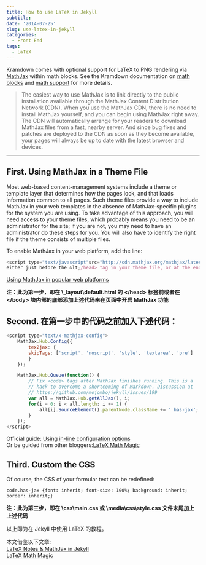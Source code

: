 ```yaml
---
title: How to use LaTeX in Jekyll
subtitle:
date: '2014-07-25'
slug: use-latex-in-jekyll
categories:
  - Front End
tags:
  - LaTeX
---
```


Kramdown comes with optional support for LaTeX to PNG rendering via [MathJax](http://www.mathjax.org/) within math blocks. See the Kramdown documentation on [math blocks](http://kramdown.gettalong.org/syntax.html#math-blocks) and [math support](http://kramdown.gettalong.org/converter/html.html#math-support) for more details.

>The easiest way to use MathJax is to link directly to the public installation  available through the MathJax Content Distribution Network (CDN). When you use the MathJax CDN, there is no need to install MathJax yourself, and you can begin using MathJax right away.  
>The CDN will automatically arrange for your readers to download MathJax files from a fast, nearby server. And since bug fixes and patches are deployed to the CDN as soon as they become available, your pages will always be up to date with the latest browser and devices.

----------

## First. Using MathJax in a Theme File  
Most web-based content-management systems include a theme or template layer that determines how the pages look, and that loads information common to all pages. Such theme files provide a way to include MathJax in your web templates in the absence of MathJax-specific plugins for the system you are using. To take advantage of this approach, you will need access to your theme files, which probably means you need to be an administrator for the site; if you are not, you may need to have an administrator do these steps for you. You will also have to identify the right file if the theme consists of multiple files.

To enable MathJax in your web platform, add the line:

```js
<script type="text/javascript"src="http://cdn.mathjax.org/mathjax/latest/MathJax.js?config=TeX-AMS-MML_HTMLorMML"></script>
either just before the &lt;/head> tag in your theme file, or at the end of the file if it contains no &lt;/head>.
```

[Using MathJax in popular web platforms](http://docs.mathjax.org/en/latest/platforms/index.html#using-mathjax-in-a-theme-file)

**注：此为第一步，即在 \\_layout\default.html 的 &lt;/head> 标签前或者在 &lt;/body> 块内部的底部添加上述代码来在页面中开启 MathJax 功能**

## Second. 在第一步中的代码之前加入下述代码：

```js
<script type="text/x-mathjax-config">
    MathJax.Hub.Config({
        tex2jax: {
        skipTags: ['script', 'noscript', 'style', 'textarea', 'pre']
        }
    });

    MathJax.Hub.Queue(function() {
        // Fix <code> tags after MathJax finishes running. This is a
        // hack to overcome a shortcoming of Markdown. Discussion at
        // https://github.com/mojombo/jekyll/issues/199
        var all = MathJax.Hub.getAllJax(), i;
        for(i = 0; i < all.length; i += 1) {
            all[i].SourceElement().parentNode.className += ' has-jax';
        }
    });
</script>
```

Official guide: [Using in-line configuration options](http://docs.mathjax.org/en/v1.1-latest/configuration.html#config-files)  
Or be guided from other bloggers:[LaTeX Math Magic](http://cwoebker.com/posts/latex-math-magic)

## Third. Custom the CSS  
Of course, the CSS of your formular text can be redefined:

    code.has-jax {font: inherit; font-size: 100%; background: inherit; border: inherit;}

**注：此为第三步，即在 \\css\main.css 或 \\media\css\style.css 文件末尾加上上述代码**

以上即为在 Jekyll 中使用 LaTeX 的教程。

本文借鉴以下文章:  
[LaTeX Notes & MathJax in Jekyll](http://rangerway.com/way/2013/10/05/latex-note-and-jekyll/)  
[LaTeX Math Magic](http://cwoebker.com/posts/latex-math-magic)
